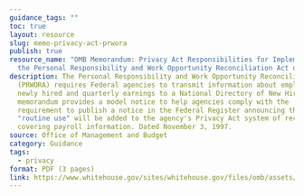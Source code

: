 ```yaml
---
guidance_tags: ""
toc: true
layout: resource
slug: memo-privacy-act-prwora
publish: true
resource_name: "OMB Memorandum: Privacy Act Responsibilities for Implementing
  the Personal Responsibility and Work Opportunity Reconciliation Act of 1996"
description: The Personal Responsibility and Work Opportunity Reconciliation Act
  (PRWORA) requires Federal agencies to transmit information about employees
  newly hired and quarterly earnings to a National Directory of New Hires. This
  memorandum provides a model notice to help agencies comply with the
  requirement to publish a notice in the Federal Register announcing that a new
  "routine use" will be added to the agency's Privacy Act system of records
  covering payroll information. Dated November 3, 1997.
source: Office of Management and Budget
category: Guidance
tags:
  - privacy
format: PDF (3 pages)
link: https://www.whitehouse.gov/sites/whitehouse.gov/files/omb/assets/OMB/inforeg/katzen_prwora.pdf
---
```

